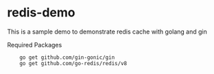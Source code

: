 # redis-demo
This is a sample demo to demonstrate redis cache with golang and gin

Required Packages
```
    go get github.com/gin-gonic/gin
    go get github.com/go-redis/redis/v8
```
